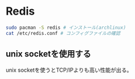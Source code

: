 # Redis

```sh
sudo pacman -S redis # インストール(archlinux)
cat /etc/redis.conf # コンフィグファイルの確認
```

## unix socketを使用する

unix socketを使うとTCP/IPよりも高い性能が出る。